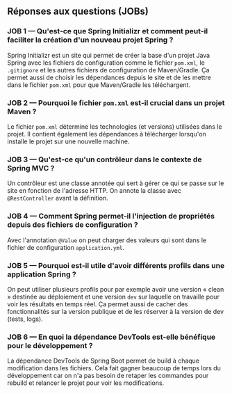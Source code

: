 ## Réponses aux questions (JOBs)

### JOB 1 — Qu'est‑ce que Spring Initializr et comment peut‑il faciliter la création d'un nouveau projet Spring ?

Spring Initializr est un site qui permet de créer la base d'un projet Java Spring avec les fichiers de configuration comme le fichier `pom.xml`, le `.gitignore` et les autres fichiers de configuration de Maven/Gradle. Ça permet aussi de choisir les dépendances depuis le site et de les mettre dans le fichier `pom.xml` pour que Maven/Gradle les téléchargent.

### JOB 2 — Pourquoi le fichier `pom.xml` est‑il crucial dans un projet Maven ?

Le fichier `pom.xml` détermine les technologies (et versions) utilisées dans le projet. Il contient également les dépendances à télécharger lorsqu'on installe le projet sur une nouvelle machine.

### JOB 3 — Qu'est‑ce qu'un contrôleur dans le contexte de Spring MVC ?

Un contrôleur est une classe annotée qui sert à gérer ce qui se passe sur le site en fonction de l'adresse HTTP. On annote la classe avec `@RestController` avant la définition.

### JOB 4 — Comment Spring permet‑il l'injection de propriétés depuis des fichiers de configuration ?

Avec l'annotation `@Value` on peut charger des valeurs qui sont dans le fichier de configuration `application.yml`.

### JOB 5 — Pourquoi est‑il utile d'avoir différents profils dans une application Spring ?

On peut utiliser plusieurs profils pour par exemple avoir une version « clean » destinée au déploiement et une version `dev` sur laquelle on travaille pour voir les résultats en temps réel. Ça permet aussi de cacher des fonctionnalités sur la version publique et de les réserver à la version de dev (tests, logs).

### JOB 6 — En quoi la dépendance DevTools est‑elle bénéfique pour le développement ?

La dépendance DevTools de Spring Boot permet de build à chaque modification dans les fichiers. Cela fait gagner beaucoup de temps lors du développement car on n'a pas besoin de retaper les commandes pour rebuild et relancer le projet pour voir les modifications.